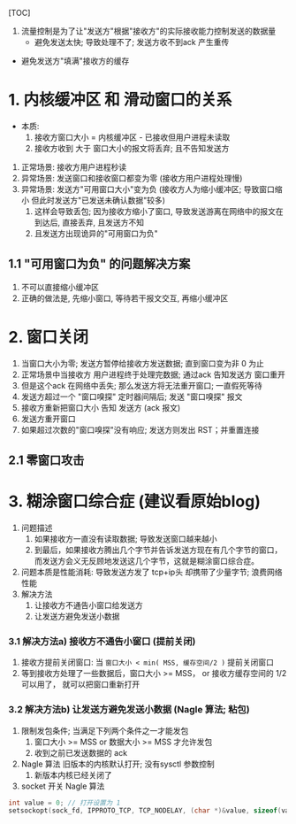 [TOC]
1. 流量控制是为了让"发送方"根据"接收方"的实际接收能力控制发送的数据量
    + 避免发送太快; 导致处理不了; 发送方收不到ack 产生重传
+ 避免发送方"填满"接收方的缓存

# 1. 内核缓冲区 和 滑动窗口的关系
+ 本质:
    1. 接收方窗口大小 = 内核缓冲区 - 已接收但用户进程未读取
    2. 接收方收到 大于 窗口大小的报文将丢弃; 且不告知发送方
1. 正常场景: 接收方用户进程秒读
2. 异常场景: 发送窗口和接收窗口都变为零 (接收方用户进程处理慢)
3. 异常场景: 发送方"可用窗口大小"变为负 (接收方人为缩小缓冲区; 导致窗口缩小 但此时发送方"已发送未确认数据"较多)
    1. 这样会导致丢包; 因为接收方缩小了窗口, 导致发送游离在网络中的报文在到达后, 直接丢弃, 且发送方不知
    2. 且发送方出现诡异的"可用窗口为负"

## 1.1 "可用窗口为负" 的问题解决方案
1. 不可以直接缩小缓冲区
2. 正确的做法是, 先缩小窗口, 等待若干报文交互, 再缩小缓冲区

# 2. 窗口关闭
1. 当窗口大小为零; 发送方暂停给接收方发送数据; 直到窗口变为非 0 为止
2. 正常场景中当接收方 用户进程终于处理完数据; 通过ack 告知发送方 窗口重开
3. 但是这个ack 在网络中丢失; 那么发送方将无法重开窗口; 一直假死等待
4. 发送方超过一个 "窗口嗅探" 定时器间隔后; 发送 "窗口嗅探" 报文
5. 接收方重新把窗口大小 告知  发送方 (ack 报文)
6. 发送方重开窗口
7. 如果超过次数的"窗口嗅探"没有响应; 发送方则发出 RST；并重置连接

## 2.1 零窗口攻击
 
# 3.  糊涂窗口综合症 (建议看原始blog)
1. 问题描述
    1. 如果接收方一直没有读取数据; 导致发送窗口越来越小
    2. 到最后，如果接收方腾出几个字节并告诉发送方现在有几个字节的窗口，
       而发送方会义无反顾地发送这几个字节，这就是糊涂窗口综合症。
2. 问题本质是性能消耗: 导致发送方发了 tcp+ip头 却携带了少量字节; 浪费网络性能
2. 解决方法
    1. 让接收方不通告小窗口给发送方
    2. 让发送方避免发送小数据
### 3.1 解决方法a) 接收方不通告小窗口 (提前关闭)
1. 接收方提前关闭窗口: 当 `窗口大小 < min( MSS, 缓存空间/2 )` 提前关闭窗口
2. 等到接收方处理了一些数据后，窗口大小 >= MSS，
   or 接收方缓存空间的 1/2可以用了，
   就可以把窗口重新打开
### 3.2 解决方法b) 让发送方避免发送小数据 (Nagle 算法; 粘包)
1. 限制发包条件; 当满足下列两个条件之一才能发包
    1. 窗口大小 >= MSS or 数据大小 >= MSS 才允许发包
    2. 收到之前已发送数据的 ack
2. Nagle 算法 旧版本的内核默认打开; 没有sysctl 参数控制
    1. 新版本内核已经关闭了
3. socket 开关 Nagle 算法
```c++
int value = 0; // 打开设置为 1
setsockopt(sock_fd, IPPROTO_TCP, TCP_NODELAY, (char *)&value, sizeof(value));
```